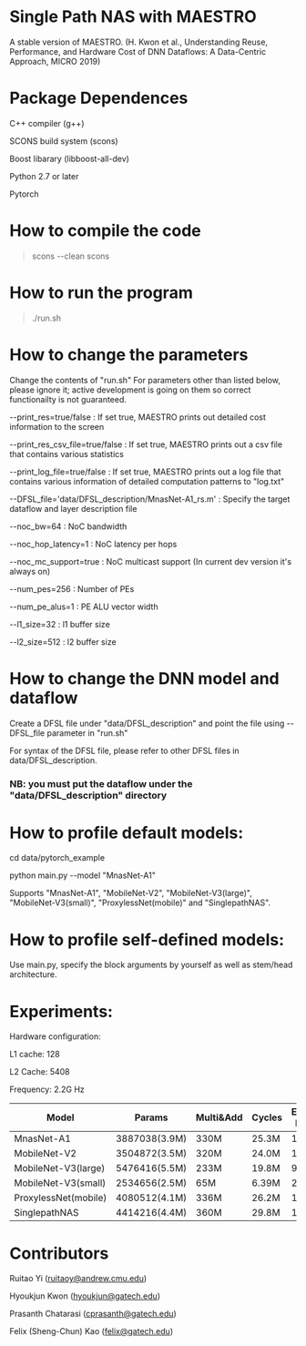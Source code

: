 # Single Path NAS with MAESTRO
A stable version of MAESTRO. (H. Kwon et al., Understanding Reuse, Performance, and Hardware Cost of DNN
Dataflows: A Data-Centric Approach, MICRO 2019)

# Package Dependences
C++ compiler (g++)

SCONS build system (scons)

Boost libarary (libboost-all-dev)

Python 2.7 or later

Pytorch  

# How to compile the code
> scons --clean
> scons

# How to run the program
> ./run.sh

# How to change the parameters
Change the contents of "run.sh" For parameters other than listed below, please ignore it; active development is going on them so correct functionailty is not guaranteed.

--print_res=true/false : If set true, MAESTRO prints out detailed cost information to the screen

--print_res_csv_file=true/false : If set true, MAESTRO prints out a csv file that contains various statistics

--print_log_file=true/false : If set true, MAESTRO prints out a log file that contains various information of detailed computation patterns to "log.txt"

--DFSL_file='data/DFSL_description/MnasNet-A1_rs.m' : Specify the target dataflow and layer description file

--noc_bw=64 : NoC bandwidth

--noc_hop_latency=1 : NoC latency per hops

--noc_mc_support=true : NoC multicast support (In current dev version it's always on)

--num_pes=256 : Number of PEs

--num_pe_alus=1 : PE ALU vector width

--l1_size=32 : l1 buffer size

--l2_size=512 : l2 buffer size

# How to change the DNN model and dataflow
Create a DFSL file under "data/DFSL_description" and point the file using --DFSL_file parameter in "run.sh"

For syntax of the DFSL file, please refer to other DFSL files in data/DFSL_description.

### NB: you must put the dataflow under the "data/DFSL_description" directory

# How to profile default models:

cd data/pytorch_example

python main.py --model "MnasNet-A1"

Supports "MnasNet-A1", "MobileNet-V2", "MobileNet-V3(large)", "MobileNet-V3(small)", "ProxylessNet(mobile)" and "SinglepathNAS".

# How to profile self-defined models:

Use main.py, specify the block arguments by yourself as well as stem/head architecture.  

# Experiments:

Hardware configuration:

L1 cache: 128

L2 Cache: 5408

Frequency: 2.2G Hz

| Model                | Params        | Multi&Add | Cycles | Estimated Runtime |
|----------------------|---------------|-----------|--------|-------------------|
| MnasNet-A1           | 3887038(3.9M) | 330M      | 25.3M  | 11.5s             |
| MobileNet-V2         | 3504872(3.5M) | 320M      | 24.0M  | 10.9s             |
| MobileNet-V3(large)  | 5476416(5.5M) | 233M      | 19.8M  | 9.0s              |
| MobileNet-V3(small)  | 2534656(2.5M) | 65M       | 6.39M  | 2.9s              |
| ProxylessNet(mobile) | 4080512(4.1M) | 336M      | 26.2M  | 11.9s             |
| SinglepathNAS        | 4414216(4.4M) | 360M      | 29.8M  | 13.5s             |


# Contributors
Ruitao Yi (ruitaoy@andrew.cmu.edu)

Hyoukjun Kwon (hyoukjun@gatech.edu)

Prasanth Chatarasi (cprasanth@gatech.edu)

Felix (Sheng-Chun) Kao (felix@gatech.edu)
